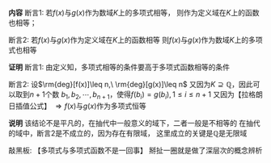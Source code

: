 **内容**
断言1: 若$f(x)$与$g(x)$作为数域$K$上的多项式相等，
则作为定义域在$K$上的函数也相等；

断言2: 若$f(x)$与$g(x)$作为定义域在$K$上的函数相等
则$f(x)$与$g(x)$作为数域$K$上的多项式也相等

**证明**
断言1: 由定义知，多项式相等的条件要高于多项式函数相等的条件

断言2: 设$\rm{deg}[f(x)]\leq n,\ \rm{deg}[g(x)]\leq n$
又因为$K\supseteq\mathbb{Q}$，因此可以取到$n+1$个数
$b_1,b_2,\cdots,b_{n+1}$，使得$f(b_i)=g(b_i), 1\le i\le n+1$
又因为【拉格朗日插值公式】
$\Rightarrow f(x)$与$g(x)$作为多项式恒等

**说明**
该结论不是平凡的，在抽代中一般意义的域下，二者一般是不相等的
在抽代的域中，断言2是不成立的，因为存在有限域，
这里成立的关键是$\mathbb{Q}$是无限域

敲黑板: 【多项式与多项式函数不是一回事】
掰扯一圈就是做了深层次的概念辨析